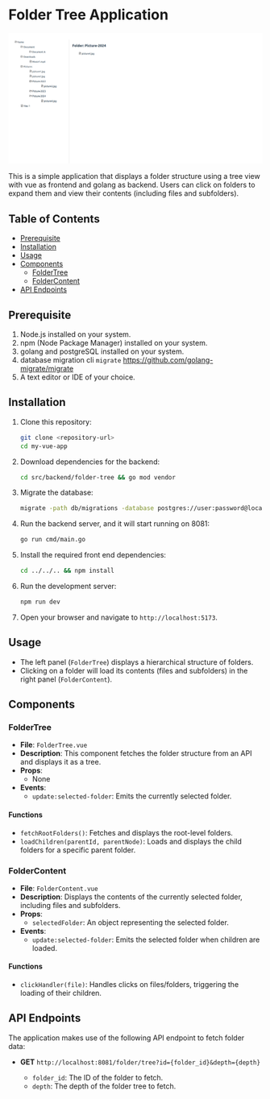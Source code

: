 # Folder Tree Application

![](./src/assets/screenshot.png)

This is a simple application that displays a folder structure using a tree view with vue as frontend and golang as backend. Users can click on folders to expand them and view their contents (including files and subfolders).

## Table of Contents

- [Prerequisite](#prerequisite)
- [Installation](#installation)
- [Usage](#usage)
- [Components](#components)
  - [FolderTree](#foldertree)
  - [FolderContent](#foldercontent)
- [API Endpoints](#api-endpoints)

## Prerequisite
1. Node.js installed on your system.
2. npm (Node Package Manager) installed on your system.
3. golang and postgreSQL installed on your system.
4. database migration cli `migrate` https://github.com/golang-migrate/migrate
4. A text editor or IDE of your choice.

## Installation

1. Clone this repository:
   ```bash
   git clone <repository-url>
   cd my-vue-app
   ```

2. Download dependencies for the backend:
    ```bash
    cd src/backend/folder-tree && go mod vendor
    ```

3. Migrate the database:
   ```bash
   migrate -path db/migrations -database postgres://user:password@localhost:5432/folder_tree_db migrate up
   ```
4. Run the backend server, and it will start running on 8081:
    ```bash
    go run cmd/main.go
    ```
5. Install the required front end dependencies:
   ```bash
   cd ../../.. && npm install
   ```

3. Run the development server:
   ```bash
   npm run dev
   ```

4. Open your browser and navigate to `http://localhost:5173`.

## Usage

- The left panel (`FolderTree`) displays a hierarchical structure of folders.
- Clicking on a folder will load its contents (files and subfolders) in the right panel (`FolderContent`).

## Components

### FolderTree

- **File**: `FolderTree.vue`
- **Description**: This component fetches the folder structure from an API and displays it as a tree.
- **Props**:
  - None
- **Events**:
  - `update:selected-folder`: Emits the currently selected folder.

#### Functions

- `fetchRootFolders()`: Fetches and displays the root-level folders.
- `loadChildren(parentId, parentNode)`: Loads and displays the child folders for a specific parent folder.

### FolderContent

- **File**: `FolderContent.vue`
- **Description**: Displays the contents of the currently selected folder, including files and subfolders.
- **Props**:
  - `selectedFolder`: An object representing the selected folder.
- **Events**:
  - `update:selected-folder`: Emits the selected folder when children are loaded.

#### Functions

- `clickHandler(file)`: Handles clicks on files/folders, triggering the loading of their children.

## API Endpoints

The application makes use of the following API endpoint to fetch folder data:

- **GET** `http://localhost:8081/folder/tree?id={folder_id}&depth={depth}`

  - `folder_id`: The ID of the folder to fetch.
  - `depth`: The depth of the folder tree to fetch.
